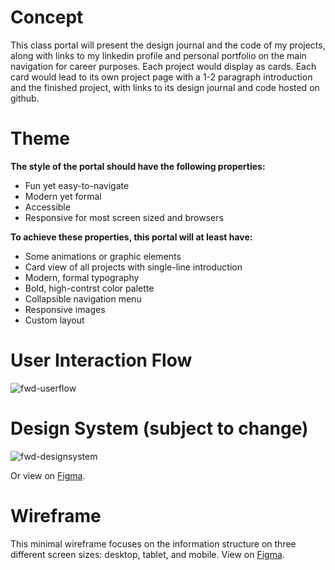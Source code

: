 # Concept
This class portal will present the design journal and the code of my projects, along with links to my linkedin profile and personal portfolio on the main navigation for career purposes.
Each project would display as cards.
Each card would lead to its own project page with a 1-2 paragraph introduction and the finished project, with links to its design journal and code hosted on github.

# Theme
**The style of the portal should have the following properties:**
- Fun yet easy-to-navigate
- Modern yet formal
- Accessible
- Responsive for most screen sized and browsers

**To achieve these properties, this portal will at least have:**
- Some animations or graphic elements
- Card view of all projects with single-line introduction
- Modern, formal typography
- Bold, high-contrst color palette
- Collapsible navigation menu
- Responsive images
- Custom layout

# User Interaction Flow
![fwd-userflow](https://user-images.githubusercontent.com/77323548/187710582-7db0a49d-3b4e-4a83-bbe7-b81b56317db1.png)

# Design System (subject to change)
![fwd-designsystem](https://user-images.githubusercontent.com/77323548/187824285-31e655b8-ebbf-4d4b-8a8a-49ec270c6ff2.png)

Or view on [Figma](https://www.figma.com/proto/K9HdfG1294xJ448wJaUJcT/FWD-Portal?page-id=0%3A1&node-id=1%3A2&viewport=414%2C533%2C0.18&scaling=scale-down).

# Wireframe

This minimal wireframe focuses on the information structure on three different screen sizes: desktop, tablet, and mobile.
View on [Figma](https://www.figma.com/proto/K9HdfG1294xJ448wJaUJcT/FWD-Portal?page-id=8%3A2&node-id=13%3A109&viewport=433%2C463%2C0.15&scaling=contain).

